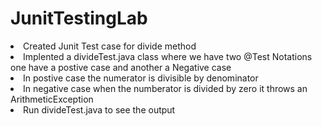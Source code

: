 # JunitTestingLab
<li>Created Junit Test case for divide method</li>
<li>Implented a divideTest.java class where we have two @Test Notations one have a postive case and another a Negative case</li>
<li>In postive case the numerator is divisible by denominator</li>
<li>In negative case when the numberator is divided by zero it throws an ArithmeticException</li>
<li>Run divideTest.java to see the output</li>
